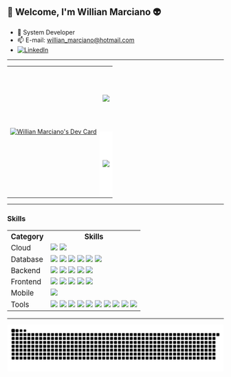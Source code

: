 ## 🖖 Welcome, I'm Willian Marciano 👽

- 🔭 System Developer
- 📫 E-mail: willian_marciano@hotmail.com
- [![LinkedIn](https://img.shields.io/badge/-LinkedIn-%230077B5?style=for-the-badge&logo=linkedin&logoColor=white)](https://www.linkedin.com/in/josewillianmarciano)

---

<div align="center">
  <table style="width:100%; border-collapse: collapse; border: none!important; background-color:rgba(0, 0, 0, 0);" cellpadding="0" cellspacing="0">
    <tr>
      <td rowspan="2" style="height: 300px;">
        <a href="https://app.daily.dev/willmarciano">
          <img src="https://api.daily.dev/devcards/v2/cOC6Ztyb4feLDrpGSRzhO.png?type=default&r=hlh" width="356" alt="Willian Marciano's Dev Card"/>
        </a>
      </td>
      <td>
        <a href="https://app.daily.dev/willmarciano">
          <img src="https://github-readme-stats.vercel.app/api?username=WillMarciano&show_icons=true&theme=radical&include_all_commits=true&count_private=true" />
        </a>
      </td>
    </tr>
    <tr style="background-color: white;">
      <td colspan="2" align="center">
        <a href="https://app.daily.dev/willmarciano">
          <img src="https://github-readme-stats.vercel.app/api/top-langs/?username=WillMarciano&layout=compact&langs_count=8&theme=radical" />
        </a>
      </td>
    </tr>
  </table>
</div>

---

### Skills

<table align="center" style="font-size: 1.2em;">
  <tr>
    <th>Category</th>
    <th>Skills</th>
  </tr>
  <tr>
    <td>Cloud</td>
    <td>
      <img src="https://img.shields.io/badge/aws-232F3E?style=for-the-badge&logo=amazonwebservices&logoColor=white" />
      <img src="https://img.shields.io/badge/azure-0089D6?style=for-the-badge&logo=icloud&logoColor=white" />
    </td>
  </tr>
  <tr>
    <td>Database</td>
    <td>
      <img src="https://img.shields.io/badge/Microsoft%20SQL%20Server-CC2927?style=for-the-badge&logo=iced&logoColor=white" />
      <img src="https://img.shields.io/badge/MongoDb-47A248?style=for-the-badge&logo=mongodb&logoColor=white" />
      <img src="https://img.shields.io/badge/MySQL-005C84?style=for-the-badge&logo=mysql&logoColor=white" />
      <img src="https://img.shields.io/badge/Postgresql-4169E1?style=for-the-badge&logo=postgresql&logoColor=white" />
      <img src="https://img.shields.io/badge/Redis-DC382D?style=for-the-badge&logo=redis&logoColor=white" />
      <img src="https://img.shields.io/badge/SQLite-07405E?style=for-the-badge&logo=sqlite&logoColor=white" />
    </td>
  </tr>
  <tr>
    <td>Backend</td>
    <td>
      <img src="https://img.shields.io/badge/C%23-512BD4?style=for-the-badge&logo=dotnet&logoColor=white" />
      <img src="https://img.shields.io/badge/Delphi-EE1F35?style=for-the-badge&logo=delphi&logoColor=white" />
      <img src="https://img.shields.io/badge/Java-B32629?style=for-the-badge&logo=coffeescript&logoColor=white" />
      <img src="https://img.shields.io/badge/Node.Js-5FA04E?style=for-the-badge&logo=nodedotjs&logoColor=white" />
      <img src="https://img.shields.io/badge/VB6-4B0082?style=for-the-badge&logo=visualbasic&logoColor=white" />
    </td>
  </tr>
  <tr>
    <td>Frontend</td>
    <td>
      <img src="https://img.shields.io/badge/angular-FF4438?style=for-the-badge&logo=angular&logoColor=white" />
      <img src="https://img.shields.io/badge/Bootstrap-563D7C?style=for-the-badge&logo=bootstrap&logoColor=white" />
      <img src="https://img.shields.io/badge/JavaScript-F7DF1E?style=for-the-badge&logo=javascript&logoColor=black" />
      <img src="https://img.shields.io/badge/React-0088CC?style=for-the-badge&logo=react&logoColor=white" />
      <img src="https://img.shields.io/badge/typescript-3178C6?style=for-the-badge&logo=typescript&logoColor=white" />
    </td>
  </tr>
  <tr>
    <td>Mobile</td>
    <td>
      <img src="https://img.shields.io/badge/flutter-02569B?style=for-the-badge&logo=flutter&logoColor=white" />
    </td>
  </tr>
  <tr>
    <td>Tools</td>
    <td>
      <img src="https://img.shields.io/badge/Docker-2CA5E0?style=for-the-badge&logo=docker&logoColor=white" />
      <img src="https://img.shields.io/badge/git-F05032?style=for-the-badge&logo=git&logoColor=white" />
      <img src="https://img.shields.io/badge/hangfire-FF6600?style=for-the-badge&logo=hangfire&logoColor=white" />
      <img src="https://img.shields.io/badge/jenkins-D24939?style=for-the-badge&logo=jenkins&logoColor=white" />
      <img src="https://img.shields.io/badge/kafka-231F20?style=for-the-badge&logo=apachekafka&logoColor=white" />
      <img src="https://img.shields.io/badge/rabbitmq-FF6600?style=for-the-badge&logo=rabbitmq&logoColor=white" />
      <img src="https://img.shields.io/badge/selenium-43B02A?style=for-the-badge&logo=selenium&logoColor=white" />
      <img src="https://img.shields.io/badge/sonarqube-4E9BCD?style=for-the-badge&logo=sonarqube&logoColor=white" />
      <img src="https://img.shields.io/badge/mstest-007ACC?style=for-the-badge&logo=visualstudio&logoColor=white" />
      <img src="https://img.shields.io/badge/xunit-5A2C8C?style=for-the-badge&logo=xunit&logoColor=white" />
    </td>
  </tr>
</table>

---

<div align="center">
  <img src="https://raw.githubusercontent.com/WillMarciano/WillMarciano/output/github-contribution-grid-snake.svg" alt="Snake animation">
</div>
